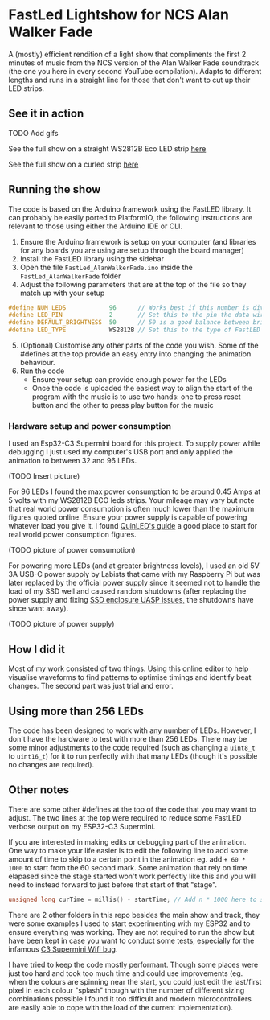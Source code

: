 # FastLed Lightshow for NCS Alan Walker Fade
A (mostly) efficient rendition of a light show that compliments the first 2 minutes of music from the NCS version of the Alan Walker Fade soundtrack (the one you here in every second YouTube compilation). Adapts to different lengths and runs in a straight line for those that don't want to cut up their LED strips.

## See it in action
TODO Add gifs

See the full show on a straight WS2812B Eco LED strip [here](https://youtu.be/it40aN8oCxQ)

See the full show on a curled strip [here](https://youtu.be/it40aN8oCxQ)

## Running the show
The code is based on the Arduino framework using the FastLED library. It can probably be easily ported to PlatformIO, the following instructions are relevant to those using either the Arduino IDE or CLI.
1. Ensure the Arduino framework is setup on your computer (and libraries for any boards you are using are setup through the board manager)
2. Install the FastLED library using the sidebar
3. Open the file `FastLed_AlanWalkerFade.ino` inside the `FastLed_AlanWalkerFade` folder
4. Adjust the following parameters that are at the top of the file so they match up with your setup
```cpp
#define NUM_LEDS            96      // Works best if this number is divisible by 32, though other numbers work fine
#define LED_PIN             2       // Set this to the pin the data wire for leds is connected to
#define DEFAULT_BRIGHTNESS  50      // 50 is a good balance between brightness and power usage, set between 0 (no brightness) and 100 (max brightness)
#define LED_TYPE            WS2812B // Set this to the type of FastLED supported strip you are using, see https://github.com/FastLED/FastLED/wiki/Overview
```
5. (Optional) Customise any other parts of the code you wish. Some of the #defines at the top provide an easy entry into changing the animation behaviour.
6. Run the code
    * Ensure your setup can provide enough power for the LEDs
    * Once the code is uploaded the easiest way to align the start of the program with the music is to use two hands: one to press reset button and the other to press play button for the music

### Hardware setup and power consumption
I used an Esp32-C3 Supermini board for this project. To supply power while debugging I just used my computer's USB port and only applied the animation to between 32 and 96 LEDs. 

(TODO Insert picture)

For 96 LEDs I found the max power consumption to be around 0.45 Amps at 5 volts with my WS2812B ECO leds strips. Your mileage may vary but note that real world power consumption is often much lower than the maximum figures quoted online. 
Ensure your power supply is capable of powering whatever load you give it. I found [QuinLED's guide](https://quinled.info/2020/03/12/digital-led-power-usage/) a good place to start for real world power consumption figures.

(TODO picture of power consumption)

For powering more LEDs (and at greater brightness levels), I used an old 5V 3A USB-C power supply by Labists that came with my Raspberry Pi but was later replaced by the official power supply since it seemed not to handle the load of my SSD well and caused random shutdowns
(after replacing the power supply and fixing [SSD enclosure UASP issues,](https://forums.raspberrypi.com/viewtopic.php?t=245931&start=225) the shutdowns have since want away).

(TODO picture of power supply)

## How I did it
Most of my work consisted of two things. Using this [online editor](https://audiomass.co/) to help visualise waveforms to find patterns to optimise timings and identify beat changes. The second part was just trial and error. 

## Using more than 256 LEDs
The code has been designed to work with any number of LEDs. However, I don't have the hardware to test with more than 256 LEDs. There may be some minor adjustments to the code required (such as changing a `uint8_t` to `uint16_t`) for it to run perfectly with that many LEDs (though it's possible no changes are required).

## Other notes
There are some other #defines at the top of the code that you may want to adjust. The two lines at the top were required to reduce some FastLED verbose output on my ESP32-C3 Supermini. 

If you are interested in making edits or debugging part of the animation. One way to make your life easier is to edit the following line to add some amount of time to skip to a certain point in the animation eg. add `+ 60 * 1000` to start from the 60 second mark. Some animation that rely on time elapased since the stage started won't work perfectly like this and you will need to instead forward to just before that start of that "stage".
```cpp
unsigned long curTime = millis() - startTime; // Add n * 1000 here to start animation at a different point
```

There are 2 other folders in this repo besides the main show and track, they were some examples I used to start experimenting with my ESP32 and to ensure everything was working. They are not required to run the show but have been kept in case you want to conduct some tests, especially for the infamous [C3 Supermini Wifi bug](https://roryhay.es/blog/esp32-c3-super-mini-flaw).

I have tried to keep the code mostly performant. Though some places were just too hard and took too much time and could use improvements (eg. when the colours are spinning near the start, you could just edit the last/first pixel in each colour "splash" though with the number of different sizing combinations possible I found it too difficult and modern microcontrollers are easily able to cope with the load of the current implementation).
